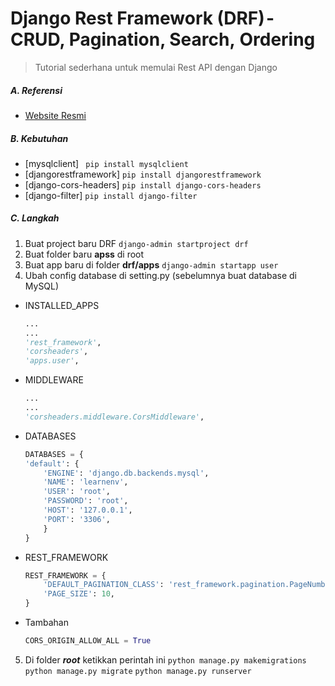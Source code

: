 # Django Rest Framework (DRF) - CRUD, Pagination, Search, Ordering
> Tutorial sederhana untuk memulai Rest API dengan Django

##### A. Referensi
- [Website Resmi](https://www.django-rest-framework.org/)

##### B. Kebutuhan
- [mysqlclient]
`` pip install mysqlclient``
- [djangorestframework] 
``pip install djangorestframework``
- [django-cors-headers] 
``pip install django-cors-headers``
- [django-filter] 
``pip install django-filter``

##### C. Langkah
1. Buat project baru DRF
``django-admin startproject drf``
2. Buat folder baru **apss** di root
3. Buat app baru di folder **drf/apps**
``django-admin startapp user``
4. Ubah config database di setting.py (sebelumnya buat database di MySQL)
- INSTALLED_APPS
    ```python
    ...
    ...
    'rest_framework',
    'corsheaders',
    'apps.user',
    ```
 - MIDDLEWARE
    ```python
    ...
    ...
    'corsheaders.middleware.CorsMiddleware',
    ```
- DATABASES
    ```python
    DATABASES = {
    'default': {
        'ENGINE': 'django.db.backends.mysql', 
        'NAME': 'learnenv',
        'USER': 'root',
        'PASSWORD': 'root',
        'HOST': '127.0.0.1',   
        'PORT': '3306',
        }
    }
    ```
 - REST_FRAMEWORK
    ```python
    REST_FRAMEWORK = {
        'DEFAULT_PAGINATION_CLASS': 'rest_framework.pagination.PageNumberPagination',
        'PAGE_SIZE': 10,
    }
    ```
 - Tambahan
    ```python
    CORS_ORIGIN_ALLOW_ALL = True
    ```
5. Di folder ***root*** ketikkan perintah ini
``python manage.py makemigrations``
``python manage.py migrate``
``python manage.py runserver``




